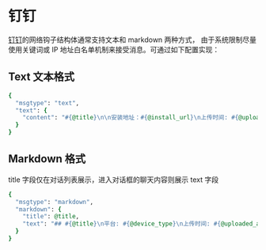 # 钉钉

[钉钉](https://developers.dingtalk.com/document/robots/custom-robot-access#section-e4x-4y8-9k0)的网络钩子结构体通常支持文本和 markdown 两种方式，
由于系统限制尽量使用关键词或 IP 地址白名单机制来接受消息。可通过如下配置实现：

## Text 文本格式

```ruby
{
  "msgtype": "text",
  "text": {
    "content": "#{@title}\n\n安装地址：#{@install_url}\n上传时间: #{@uploaded_at}"
  }
}
```

## Markdown 格式

title 字段仅在对话列表展示，进入对话框的聊天内容则展示 text 字段

```ruby
{
  "msgtype": "markdown",
  "markdown": {
    "title": @title,
    "text": "## #{@title}\n平台: #{@device_type}\n上传时间: #{@uploaded_at}\n安装二维码:\n![qrcode](#{@qrcode_url})"
  }
}
```
